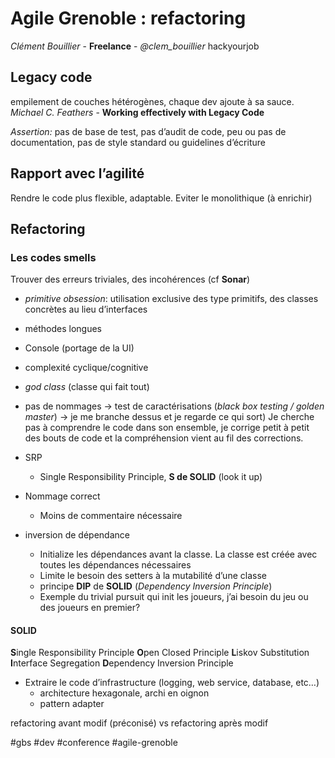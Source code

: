 # Agile Grenoble : refactoring
_Clément Bouillier_ - **Freelance** - _@clem_bouillier_
hackyourjob

## Legacy code
empilement de couches hétérogènes, chaque dev ajoute à sa sauce.
_Michael C. Feathers_ - **Working effectively with Legacy Code**

_Assertion:_ pas de base de test, pas d’audit de code, peu ou pas de documentation, pas de style standard ou guidelines d’écriture

## Rapport avec l’agilité
Rendre le code plus flexible, adaptable.  Eviter le monolithique (à enrichir)

## Refactoring
### Les codes smells
Trouver des erreurs triviales, des incohérences (cf **Sonar**)
* _primitive obsession_: utilisation exclusive des type primitifs, des classes concrètes au lieu d’interfaces
* méthodes longues
* Console (portage de la UI)
* complexité cyclique/cognitive
* _god class_ (classe qui fait tout)
* pas de nommages
-> test de caractérisations (_black box testing / golden master_)
-> je me branche dessus et je regarde ce qui sort)
Je cherche pas à comprendre le code dans son ensemble, je corrige petit à petit des bouts de code et la compréhension vient au fil des corrections.

* SRP
	* Single Responsibility Principle, **S de SOLID** (look it up)
* Nommage correct
	* Moins de commentaire nécessaire
* inversion de dépendance
	* Initialize les dépendances avant la classe. La classe est créée avec toutes les dépendances nécessaires
	* Limite le besoin des setters à la mutabilité d’une classe
	* principe **DIP** de **SOLID** (_Dependency Inversion Principle_)
	* Exemple du trivial pursuit qui init les joueurs, j’ai besoin du jeu ou des joueurs en premier?
#### SOLID
**S**ingle Responsibility Principle
**O**pen Closed Principle
**L**iskov Substitution
**I**nterface Segregation
**D**ependency Inversion Principle

* Extraire le code d’infrastructure (logging, web service, database, etc…)
	* architecture hexagonale, archi en oignon
	* pattern adapter 

refactoring avant modif  (préconisé) vs refactoring après modif

#gbs #dev #conference #agile-grenoble